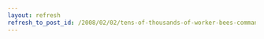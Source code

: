 ```yaml
---
layout: refresh
refresh_to_post_id: /2008/02/02/tens-of-thousands-of-worker-bees-commanded-by-queen-elizabeth
---
```


